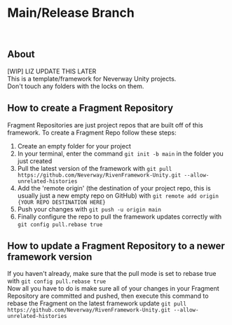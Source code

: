 # Main/Release Branch
<br />

## About
[WIP] LIZ UPDATE THIS LATER<br />
This is a template/framework for Neverway Unity projects. <br />
Don't touch any folders with the locks on them.

## How to create a Fragment Repository
Fragment Repositories are just project repos that are built off of this framework.
To create a Fragment Repo follow these steps:
1. Create an empty folder for your project
2. In your terminal, enter the command `git init -b main` in the folder you just created
3. Pull the latest version of the framework with `git pull https://github.com/Neverway/RivenFramework-Unity.git --allow-unrelated-histories`
4. Add the 'remote origin' (the destination of your project repo, this is usually just a new empty repo on GitHub) with `git remote add origin {YOUR REPO DESTINATION HERE}`
5. Push your changes with `git push -u origin main`
6. Finally configure the repo to pull the framework updates correctly with `git config pull.rebase true`

## How to update a Fragment Repository to a newer framework version
If you haven't already, make sure that the pull mode is set to rebase true with `git config pull.rebase true`<br />
Now all you have to do is make sure all of your changes in your Fragment Repository are committed and pushed, then execute this command to rebase the Fragment on the latest framework update
`git pull https://github.com/Neverway/RivenFramework-Unity.git --allow-unrelated-histories`
